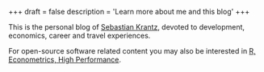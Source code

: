 +++
draft = false
description = 'Learn more about me and this blog'
+++

This is the personal blog of [Sebastian Krantz](https://sebastiankrantz.com), devoted to development, economics, career and travel experiences. 

For open-source software related content you may also be interested in [R, Econometrics, High Performance](https://sebkrantz.github.io/Rblog/).
